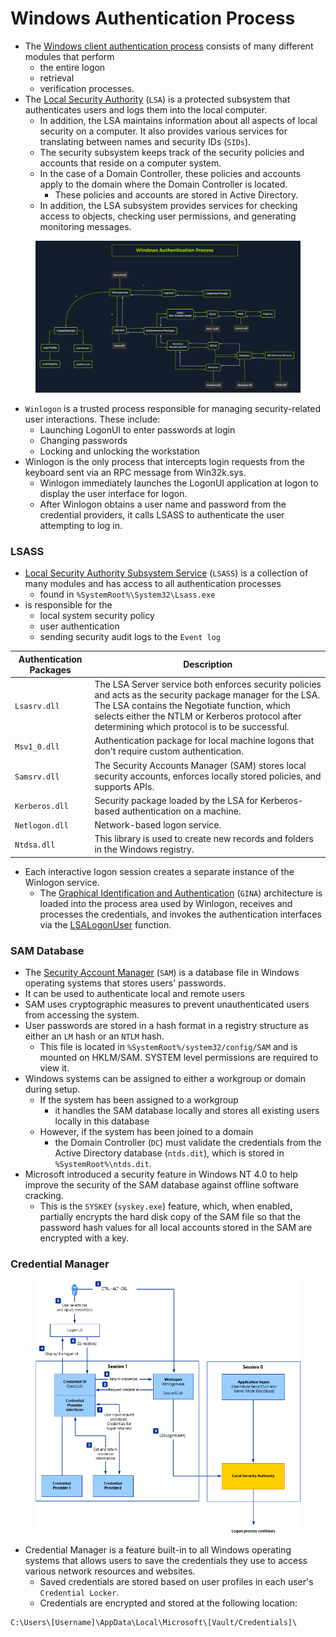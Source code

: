 # Windows Authentication Process

* The [Windows client authentication process](https://docs.microsoft.com/en-us/windows-server/security/windows-authentication/credentials-processes-in-windows-authentication)  consists of many different modules that perform
  * the entire logon
  * retrieval
  * verification processes.
* The [Local Security Authority](https://learn.microsoft.com/en-us/windows-server/security/credentials-protection-and-management/configuring-additional-lsa-protection) (`LSA`) is a protected subsystem that authenticates users and logs them into the local computer.
  * In addition, the LSA maintains information about all aspects of local security on a computer. It also provides various services for translating between names and security IDs (`SIDs`).
  * The security subsystem keeps track of the security policies and accounts that reside on a computer system.
  * In the case of a Domain Controller, these policies and accounts apply to the domain where the Domain Controller is located.
    * These policies and accounts are stored in Active Directory.
  * In addition, the LSA subsystem provides services for checking access to objects, checking user permissions, and generating monitoring messages.

<figure><img src="../.gitbook/assets/image (10) (1) (1).png" alt=""><figcaption></figcaption></figure>

* `Winlogon` is a trusted process responsible for managing security-related user interactions. These include:
  * Launching LogonUI to enter passwords at login
  * Changing passwords
  * Locking and unlocking the workstation
* Winlogon is the only process that intercepts login requests from the keyboard sent via an RPC message from Win32k.sys.
  * Winlogon immediately launches the LogonUI application at logon to display the user interface for logon.
  * After Winlogon obtains a user name and password from the credential providers, it calls LSASS to authenticate the user attempting to log in.

### LSASS

* [Local Security Authority Subsystem Service](https://en.wikipedia.org/wiki/Local_Security_Authority_Subsystem_Service) (`LSASS`) is a collection of many modules and has access to all authentication processes
  * &#x20;found in `%SystemRoot%\System32\Lsass.exe`
* is responsible for the
  * local system security policy
  * user authentication
  * sending security audit logs to the `Event log`

| **Authentication Packages** | **Description**                                                                                                                                                                                                                                                |
| --------------------------- | -------------------------------------------------------------------------------------------------------------------------------------------------------------------------------------------------------------------------------------------------------------- |
| `Lsasrv.dll`                | The LSA Server service both enforces security policies and acts as the security package manager for the LSA. The LSA contains the Negotiate function, which selects either the NTLM or Kerberos protocol after determining which protocol is to be successful. |
| `Msv1_0.dll`                | Authentication package for local machine logons that don't require custom authentication.                                                                                                                                                                      |
| `Samsrv.dll`                | The Security Accounts Manager (SAM) stores local security accounts, enforces locally stored policies, and supports APIs.                                                                                                                                       |
| `Kerberos.dll`              | Security package loaded by the LSA for Kerberos-based authentication on a machine.                                                                                                                                                                             |
| `Netlogon.dll`              | Network-based logon service.                                                                                                                                                                                                                                   |
| `Ntdsa.dll`                 | This library is used to create new records and folders in the Windows registry.                                                                                                                                                                                |

* Each interactive logon session creates a separate instance of the Winlogon service.
  * The [Graphical Identification and Authentication](https://docs.microsoft.com/en-us/windows/win32/secauthn/gina) (`GINA`) architecture is loaded into the process area used by Winlogon, receives and processes the credentials, and invokes the authentication interfaces via the [LSALogonUser](https://docs.microsoft.com/en-us/windows/win32/api/ntsecapi/nf-ntsecapi-lsalogonuser) function.

### SAM Database

* The [Security Account Manager](https://docs.microsoft.com/en-us/previous-versions/windows/it-pro/windows-server-2003/cc756748\(v=ws.10\)?redirectedfrom=MSDN) (`SAM`) is a database file in Windows operating systems that stores users' passwords.
* It can be used to authenticate local and remote users
* SAM uses cryptographic measures to prevent unauthenticated users from accessing the system.
* User passwords are stored in a hash format in a registry structure as either an `LM` hash or an `NTLM` hash.
  * This file is located in `%SystemRoot%/system32/config/SAM` and is mounted on HKLM/SAM. SYSTEM level permissions are required to view it.
* Windows systems can be assigned to either a workgroup or domain during setup.
  * If the system has been assigned to a workgroup
    * it handles the SAM database locally and stores all existing users locally in this database
  * However, if the system has been joined to a domain
    * the Domain Controller (`DC`) must validate the credentials from the Active Directory database (`ntds.dit`), which is stored in `%SystemRoot%\ntds.dit`.
* Microsoft introduced a security feature in Windows NT 4.0 to help improve the security of the SAM database against offline software cracking.
  * This is the `SYSKEY` (`syskey.exe`) feature, which, when enabled, partially encrypts the hard disk copy of the SAM file so that the password hash values for all local accounts stored in the SAM are encrypted with a key.

### Credential Manager

<figure><img src="../.gitbook/assets/image (9) (1) (1) (1) (1).png" alt=""><figcaption></figcaption></figure>

* Credential Manager is a feature built-in to all Windows operating systems that allows users to save the credentials they use to access various network resources and websites.
  * Saved credentials are stored based on user profiles in each user's `Credential Locker`.
  * Credentials are encrypted and stored at the following location:

```powershell-session
C:\Users\[Username]\AppData\Local\Microsoft\[Vault/Credentials]\
```
